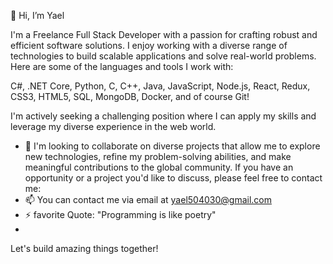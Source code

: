 👋 Hi, I’m Yael
<!---
🌱 I’m currently learning Cloud Conputing with GCP.
--->

I'm a Freelance Full Stack Developer with a passion for crafting robust and efficient software solutions. 
I enjoy working with a diverse range of technologies to build scalable applications and solve real-world problems. 
Here are some of the languages and tools I work with:

C#, .NET Core, Python, C, C++, Java, JavaScript, Node.js, React, Redux, CSS3, HTML5, SQL, MongoDB, Docker, and of course Git!

I'm actively seeking a challenging position where I can apply my skills and leverage my diverse experience in the web world. 
- 💞️ I'm looking to collaborate on diverse projects that allow me to explore new technologies, refine my problem-solving abilities, and make meaningful contributions to the global community.
If you have an opportunity or a project you'd like to discuss, please feel free to contact me:
- 📫 You can contact me via email at yael504030@gmail.com
- ⚡ favorite Quote: "Programming is like poetry"
- 
Let's build amazing things together!

<!---
YaelCohenGit/YaelCohenGit is a ✨ special ✨ repository because its `README.md` (this file) appears on your GitHub profile.
You can click the Preview link to take a look at your changes.
--->
